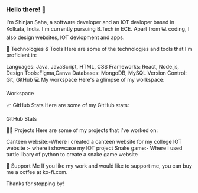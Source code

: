 ### Hello there! 👋
I'm Shinjan Saha, a software developer and an IOT devloper  based in Kolkata, India. I'm currently pursuing B.Tech in ECE. Apart from 💻 coding, I also design websites, IOT devlopment and apps.

🔧 Technologies & Tools
Here are some of the technologies and tools that I'm proficient in:

Languages: Java, JavaScript, HTML, CSS
Frameworks: React, Node.js,
Design Tools:Figma,Canva
Databases: MongoDB, MySQL
Version Control: Git, GitHub
💻 My workspace
Here's a glimpse of my workspace:

Workspace

📈 GitHub Stats
Here are some of my GitHub stats:

GitHub Stats

🧑‍💻 Projects
Here are some of my projects that I've worked on:

Canteen website:-Where i created a canteen website for my college
IOT website :- where i showcase my IOT project
Snake game:- Where i used turtle libary of python to create a snake game website 

🙏 Support Me
If you like my work and would like to support me, you can buy me a coffee at ko-fi.com.

Thanks for stopping by!
